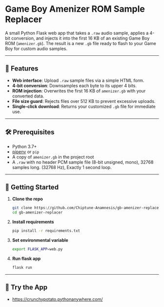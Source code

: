 # Game Boy Amenizer ROM Sample Replacer

A small Python Flask web app that takes a `.raw` audio sample, applies a 4-bit conversion, and injects it into the first 16 KB of an existing Game Boy ROM (`amenizer.gb`). The result is a new `.gb` file ready to flash to your Game Boy for custom audio samples.

---

## 🚀 Features

- **Web interface**: Upload `.raw` sample files via a simple HTML form.
- **4-bit conversion**: Downsamples each byte to its upper 4 bits.
- **ROM injection**: Overwrites the first 16 KB of `amenizer.gb` with your converted data.
- **File size guard**: Rejects files over 512 KB to prevent excessive uploads.
- **Single-click download**: Returns your customized `.gb` file for immediate use.

---

## 🛠️ Prerequisites

- Python 3.7+
- [pipenv](https://pipenv.pypa.io/en/latest/) or `pip`
- A copy of `amenizer.gb` in the project root
- A `.raw` with no header PCM sample file (8-bit unsigned, mono), 32768 samples long. (32768 Hz), Exactly 1 second loop.

---

## 📖 Getting Started

1. **Clone the repo**  
   ```bash
   git clone https://github.com/Chiptune-Anamnesis/gb-amenizer-replacer.git
   cd gb-amenizer-replacer
   
2. **Install requirements**  
   ```bash
   pip install -r requirements.txt

4. **Set environmental variable**  
   ```bash
   export FLASK_APP=web.py

3. **Run flask app**  
   ```bash
   flask run
   
---

## 🔗 Try the App
- https://crunchypotato.pythonanywhere.com/
   
